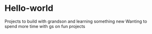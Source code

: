# Hello-world
Projects to build with grandson and learning something new
Wanting to spend more time with gs on fun projects
